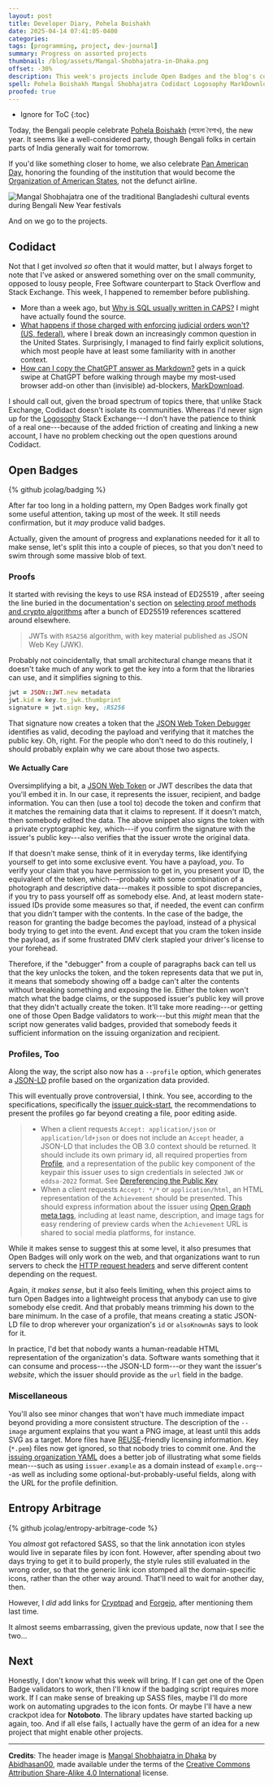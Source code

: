 ```yaml
---
layout: post
title: Developer Diary, Pohela Boishakh
date: 2025-04-14 07:41:05-0400
categories:
tags: [programming, project, dev-journal]
summary: Progress on assorted projects
thumbnail: /blog/assets/Mangal-Shobhajatra-in-Dhaka.png
offset: -30%
description: This week's projects include Open Badges and the blog's code.
spell: Pohela Boishakh Mangal Shobhajatra Codidact Logosophy MarkDownload alsoKnownAs jwt Cryptpad Forgejo Notoboto
proofed: true
---
```


* Ignore for ToC
{:toc}

Today, the Bengali people celebrate [Pohela Boishakh](https://en.wikipedia.org/wiki/Pohela_Boishakh) (পহেলা বৈশাখ), the new year.  It seems like a well-considered party, though Bengali folks in certain parts of India generally wait for tomorrow.

If you'd like something closer to home, we also celebrate [Pan American Day](https://en.wikipedia.org/wiki/Pan_American_Day), honoring the founding of the institution that would become the [Organization of American States](https://en.wikipedia.org/wiki/Organization_of_American_States), not the defunct airline.

![Mangal Shobhajatra one of the traditional Bangladeshi cultural events during Bengali New Year festivals](/blog/assets/Mangal-Shobhajatra-in-Dhaka.png "I wonder how many holidays that a person could squeeze out by only celebrating recognized new years...")

And on we go to the projects.

## Codidact

Not that I get involved *so* often that it would matter, but I always forget to note that I've asked or answered something over on the small community, opposed to lousy people, Free Software counterpart to Stack Overflow and Stack Exchange.  This week, I happened to remember before publishing.

- More than a week ago, but [Why is SQL usually written in CAPS?](https://software.codidact.com/posts/293677/293680#answer-293680)  I might have actually found the source.
- [What happens if those charged with enforcing judicial orders won't? (US, federal)](https://proposals.codidact.com/posts/293719/293722#answer-293722), where I break down an increasingly common question in the United States.  Surprisingly, I managed to find fairly explicit solutions, which most people have at least some familiarity with in another context.
- [How can I copy the ChatGPT answer as Markdown?](https://powerusers.codidact.com/posts/293774/293775#answer-293775) gets in a quick swipe at ChatGPT before walking through maybe my most-used browser add-on other than (invisible) ad-blockers, [MarkDownload](https://github.com/deathau/markdownload).

I should call out, given the broad spectrum of topics there, that unlike Stack Exchange, Codidact doesn't isolate its communities.  Whereas I'd never sign up for the [Logosophy](https://jcolag.codeberg.page/fictopedia/Logosophy.html) Stack Exchange---I don't have the patience to think of a real one---because of the added friction of creating and linking a new account, I have no problem checking out the open questions around Codidact.

## Open Badges

{% github jcolag/badging %}

After far too long in a holding pattern, my Open Badges work finally got some useful attention, taking up most of the week.  It still needs confirmation, but it *may* produce valid badges.

Actually, given the amount of progress and explanations needed for it all to make sense, let's split this into a couple of pieces, so that you don't need to swim through some massive blob of text.

### Proofs

It started with revising the keys to use RSA instead of ED25519 , after seeing the line buried in the documentation's section on [selecting proof methods and crypto algorithms](https://www.imsglobal.org/spec/ob/v3p0/impl#selecting-proof-methods-and-crypto-algorithms) after a bunch of ED25519 references scattered around elsewhere.

> JWTs with `RSA256` algorithm, with key material published as JSON Web Key (JWK).

Probably not coincidentally, that small architectural change means that it doesn't take much of any work to get the key into a form that the libraries can use, and it simplifies signing to this.

```ruby
jwt = JSON::JWT.new metadata
jwt.kid = key.to_jwk.thumbprint
signature = jwt.sign key, :RS256
```

That signature now creates a token that the [JSON Web Token Debugger](https://jwt.io/) identifies as valid, decoding the payload and verifying that it matches the public key.  Oh, right.  For the people who don't need to do this routinely, I should probably explain why we care about those two aspects.

#### We Actually Care

Oversimplifying a bit, a [JSON Web Token](https://en.wikipedia.org/wiki/JSON_Web_Token) or JWT describes the data that you'll embed it in.  In our case, it represents the issuer, recipient, and badge information.  You can then (use a tool to) decode the token and confirm that it matches the remaining data that it claims to represent.  If it doesn't match, then somebody edited the data.  The above snippet also signs the token with a private cryptographic key, which---if you confirm the signature with the issuer's public key---also verifies that the issuer wrote the original data.

If that doesn't make sense, think of it in everyday terms, like identifying yourself to get into some exclusive event.  You have a payload, *you*.  To verify your claim that you have permission to get in, you present your ID, the equivalent of the token, which---probably with some combination of a photograph and descriptive data---makes it possible to spot discrepancies, if you try to pass yourself off as somebody else.  And, at least modern state-issued IDs provide some measures so that, if needed, the event can confirm that you didn't tamper with the contents.  In the case of the badge, the reason for granting the badge becomes the payload, instead of a physical body trying to get into the event.  And except that you cram the token inside the payload, as if some frustrated DMV clerk stapled your driver's license to your forehead.

Therefore, if the "debugger" from a couple of paragraphs back can tell us that the key unlocks the token, and the token represents data that we put in, it means that somebody showing off a badge can't alter the contents without breaking something and exposing the lie.  Either the token won't match what the badge claims, or the supposed issuer's public key will prove that they didn't actually create the token.  It'll take more reading---or getting one of those Open Badge validators to work---but this *might* mean that the script now generates valid badges, provided that somebody feeds it sufficient information on the issuing organization and recipient.

### Profiles, Too

Along the way, the script also now has a `--profile` option, which generates a [JSON-LD](https://json-ld.org/) profile based on the organization data provided.

This will eventually prove controversial, I think.  You see, according to the specifications, specifically the [issuer quick-start](https://www.imsglobal.org/spec/ob/v3p0/impl#issuer-quickstart), the recommendations to present the profiles go far beyond creating a file, poor editing aside.

> - When a client requests `Accept: application/json` or `application/ld+json` or does not include an `Accept` header, a JSON-LD that includes the OB 3.0 context should be returned. It should include its own primary id, all required properties from [Profile](https://www.imsglobal.org/spec/ob/v3p0#profile), and a representation of the public key component of the keypair this issuer uses to sign credentials in selected `JWK` or `eddsa-2022` format. See [Dereferencing the Public Key](https://www.imsglobal.org/spec/ob/v3p0#dereference)
> - When a client requests `Accept: */*` or `application/html`, an HTML representation of the `Achievement` should be presented. This should express information about the issuer using [Open Graph meta tags](https://ogp.me/), including at least name, description, and image tags for easy rendering of preview cards when the `Achievement` URL is shared to social media platforms, for instance.

While it makes sense to suggest this at some level, it also presumes that Open Badges will only work on the web, and that organizations want to run servers to check the [HTTP request headers](https://developer.mozilla.org/en-US/docs/Glossary/Request_header) and serve different content depending on the request.

Again, it *makes sense*, but it also feels limiting, when this project aims to turn Open Badges into a lightweight process that anybody can use to give somebody else credit.  And that probably means trimming his down to the bare minimum.  In the case of a profile, that means creating a static JSON-LD file to drop wherever your organization's `id` or `alsoKnownAs` says to look for it.

In practice, I'd bet that nobody wants a human-readable HTML representation of the organization's data.  Software wants something that it can consume and process---the JSON-LD form---or they want the issuer's *website*, which the issuer should provide as the `url` field in the badge.

### Miscellaneous

You'll also see minor changes that won't have much immediate impact beyond providing a more consistent structure.  The description of the `--image` argument explains that you want a PNG image, at least until this adds SVG as a target.  More files have [REUSE](https://reuse.software/)-friendly licensing information.  Key (`*.pem`) files now get ignored, so that nobody tries to commit one.  And the [issuing organization YAML](https://github.com/jcolag/badging/blob/main/org.yml) does a better job of illustrating what some fields mean---such as using `issuer.example` as a domain instead of `example.org`---as well as including some optional-but-probably-useful fields, along with the URL for the profile definition.

## Entropy Arbitrage

{% github jcolag/entropy-arbitrage-code %}

You *almost* got refactored SASS, so that the link annotation icon styles would live in separate files by icon font.  However, after spending about two days trying to get it to build properly, the style rules still evaluated in the wrong order, so that the generic link icon stomped all the domain-specific icons, rather than the other way around.  That'll need to wait for another day, then.

However, I *did* add links for [Cryptpad](https://cryptpad.org/) and [Forgejo](https://forgejo.org/), after mentioning them last time.

It almost seems embarrassing, given the previous update, now that I see the two...

## Next

Honestly, I don't know what this week will bring.  If I can get one of the Open Badge validators to work, then I'll know if the badging script requires more work.  If I can make sense of breaking up SASS files, maybe I'll do more work on automating upgrades to the icon fonts.  Or maybe I'll have a new crackpot idea for **Notoboto**.  The library updates have started backing up again, too.  And if all else fails, I actually have the germ of an idea for a new project that might enable other projects.

* * *

**Credits**:  The header image is [Mangal Shobhajatra in Dhaka](https://commons.wikimedia.org/wiki/File:Mangal_Shobhajatra_in_Dhaka.jpg) by [Abidhasan00](https://commons.wikimedia.org/w/index.php?title=User:Abidhasan00&action=edit&redlink=1), made available under the terms of the [Creative Commons Attribution Share-Alike 4.0 International](https://creativecommons.org/licenses/by-sa/4.0/deed.en) license.
